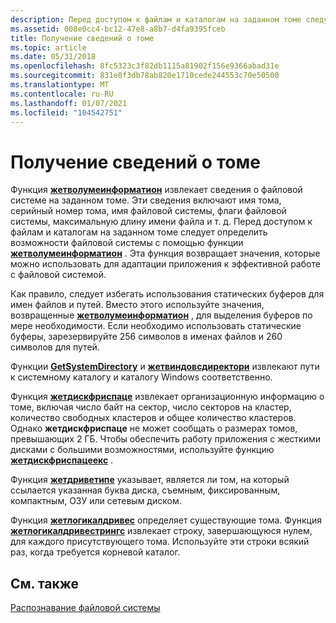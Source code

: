 ```yaml
---
description: Перед доступом к файлам и каталогам на заданном томе следует определить возможности файловой системы с помощью функции Жетволумеинформатион.
ms.assetid: 008e0cc4-bc12-47e8-a8b7-d4fa9395fceb
title: Получение сведений о томе
ms.topic: article
ms.date: 05/31/2018
ms.openlocfilehash: 8fc5323c3f82db1115a81902f156e9366abad31e
ms.sourcegitcommit: 831e8f3db78ab820e1710cede244553c70e50500
ms.translationtype: MT
ms.contentlocale: ru-RU
ms.lasthandoff: 01/07/2021
ms.locfileid: "104542751"
---
```

# <a name="obtaining-volume-information"></a>Получение сведений о томе

Функция [**жетволумеинформатион**](/windows/desktop/api/FileAPI/nf-fileapi-getvolumeinformationa) извлекает сведения о файловой системе на заданном томе. Эти сведения включают имя тома, серийный номер тома, имя файловой системы, флаги файловой системы, максимальную длину имени файла и т. д. Перед доступом к файлам и каталогам на заданном томе следует определить возможности файловой системы с помощью функции [**жетволумеинформатион**](/windows/desktop/api/FileAPI/nf-fileapi-getvolumeinformationa) . Эта функция возвращает значения, которые можно использовать для адаптации приложения к эффективной работе с файловой системой.

Как правило, следует избегать использования статических буферов для имен файлов и путей. Вместо этого используйте значения, возвращенные [**жетволумеинформатион**](/windows/desktop/api/FileAPI/nf-fileapi-getvolumeinformationa) , для выделения буферов по мере необходимости. Если необходимо использовать статические буферы, зарезервируйте 256 символов в именах файлов и 260 символов для путей.

Функции [**GetSystemDirectory**](/windows/desktop/api/sysinfoapi/nf-sysinfoapi-getsystemdirectorya) и [**жетвиндовсдиректори**](/windows/desktop/api/sysinfoapi/nf-sysinfoapi-getwindowsdirectorya) извлекают пути к системному каталогу и каталогу Windows соответственно.

Функция [**жетдискфриспаце**](/windows/desktop/api/FileAPI/nf-fileapi-getdiskfreespacea) извлекает организационную информацию о томе, включая число байт на сектор, число секторов на кластер, количество свободных кластеров и общее количество кластеров. Однако **жетдискфриспаце** не может сообщать о размерах томов, превышающих 2 ГБ. Чтобы обеспечить работу приложения с жесткими дисками с большими возможностями, используйте функцию [**жетдискфриспацеекс**](/windows/desktop/api/FileAPI/nf-fileapi-getdiskfreespaceexa) .

Функция [**жетдриветипе**](/windows/desktop/api/FileAPI/nf-fileapi-getdrivetypea) указывает, является ли том, на который ссылается указанная буква диска, съемным, фиксированным, компактным, ОЗУ или сетевым диском.

Функция [**жетлогикалдривес**](/windows/desktop/api/FileAPI/nf-fileapi-getlogicaldrives) определяет существующие тома. Функция [**жетлогикалдривестрингс**](/windows/desktop/api/FileAPI/nf-fileapi-getlogicaldrivestringsw) извлекает строку, завершающуюся нулем, для каждого присутствующего тома. Используйте эти строки всякий раз, когда требуется корневой каталог.

## <a name="related-topics"></a>См. также

<dl> <dt>

[Распознавание файловой системы](file-system-recognition.md)
</dt> </dl>

 

 

